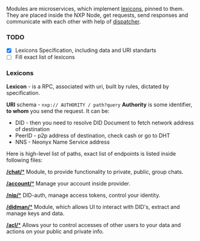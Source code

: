Modules are microservices, which implement [lexicons](#lexicons), pinned to them. They are placed inside the NXP Node, get requests, send responses and communicate with each other with help of [dispatcher](/architecture/dispatcher.md).

### TODO
- [x] Lexicons Specification, including data and URI standarts
- [ ] Fill exact list of lexicons

### Lexicons
**Lexicon** - is a RPC, associated with uri, built by rules, dictated by specification.

**URI** schema - ```nxp:// AUTHORITY / path?query```
**Authority** is some identifier, **to whom** you send the request. It can be:
- DID - then you need to resolve DID Document to fetch network address of destination
- PeerID - p2p address of destination, check cash or go to DHT
- NNS - Neonyx Name Service address

Here is high-level list of paths, exact list of endpoints is listed inside following files:

[**/chat/***](chat.md)
Module, to provide functionality to private, public, group chats.

[**/account/***](account.md)
Manage your account inside provider.

[**/nip/***](account.md)
DID-auth, manage access tokens, control your identity.

[**/didman/***](didman.md)
Module, which allows UI to interact with DID's, extract and manage keys and data.

[**/acl/***](acl.md)
Allows your to control accesses of other users to your data and actions on your public and private info.